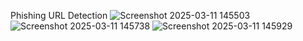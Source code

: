 Phishing URL Detection
![Screenshot 2025-03-11 145503](https://github.com/user-attachments/assets/820d7d3d-7d97-4484-a23d-0f2df9543f22)
![Screenshot 2025-03-11 145738](https://github.com/user-attachments/assets/ae7d8f66-64ad-4a43-a6fb-f1a98e5a9bb2)
![Screenshot 2025-03-11 145929](https://github.com/user-attachments/assets/7938406d-6fb9-4a3d-965c-9870db822aaa)






